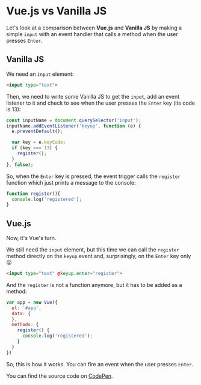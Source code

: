 # Vue.js vs Vanilla JS

Let's look at a comparison between **Vue.js** and **Vanilla JS** by making a simple `input` with an event handler that calls a method when the user presses `Enter`.

## Vanilla JS

We need an `input` element:

``` html
<input type="text">
```

Then, we need to write some Vanilla JS to get the `input`, add an event listener to it and check to see when the user presses the `Enter` key (its code is 13):

``` js
const inputName = document.querySelector('input');
inputName.addEventListener('keyup', function (e) {
  e.preventDefault();

  var key = e.keyCode;
  if (key === 13) {
    register();
  }
}, false);
```

So, when the `Enter` key is pressed, the event trigger calls the `register` function which just prints a message to the console:

``` js
function register(){
  console.log('registered');
}
```

## Vue.js

Now, it's Vue's turn.

We still need the `input` element, but this time we can call the `register` method directly on the `keyup` event and, surprisingly, on the `Enter` key only :astonished:

``` html
<input type="text" @keyup.enter="register">
```

And the `register` is not a function anymore, but it has to be added as a method:

``` js
var app = new Vue({
  el: '#app',
  data: {
  },
  methods: {
    register() {
      console.log('registered');
    }
  }
})
```

So, this is how it works. You can fire an event when the user presses `Enter`.

You can find the source code on [CodePen](https://codepen.io/danielsimi/pen/WJLvdd).
